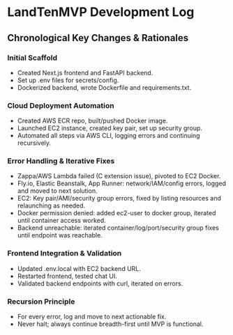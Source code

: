# LandTenMVP Development Log

## Chronological Key Changes & Rationales

### Initial Scaffold
- Created Next.js frontend and FastAPI backend.
- Set up .env files for secrets/config.
- Dockerized backend, wrote Dockerfile and requirements.txt.

### Cloud Deployment Automation
- Created AWS ECR repo, built/pushed Docker image.
- Launched EC2 instance, created key pair, set up security group.
- Automated all steps via AWS CLI, logging errors and continuing recursively.

### Error Handling & Iterative Fixes
- Zappa/AWS Lambda failed (C extension issue), pivoted to EC2 Docker.
- Fly.io, Elastic Beanstalk, App Runner: network/IAM/config errors, logged and moved to next solution.
- EC2: Key pair/AMI/security group errors, fixed by listing resources and relaunching as needed.
- Docker permission denied: added ec2-user to docker group, iterated until container access worked.
- Backend unreachable: iterated container/log/port/security group fixes until endpoint was reachable.

### Frontend Integration & Validation
- Updated .env.local with EC2 backend URL.
- Restarted frontend, tested chat UI.
- Validated backend endpoints with curl, iterated on errors.

### Recursion Principle
- For every error, log and move to next actionable fix.
- Never halt; always continue breadth-first until MVP is functional.
